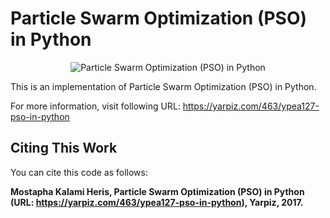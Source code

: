 # Particle Swarm Optimization (PSO) in Python

<p align="center">
    <img src="image" alt="Particle Swarm Optimization (PSO) in Python">
</p>

This is an implementation of Particle Swarm Optimization (PSO) in Python.

For more information, visit following URL:
https://yarpiz.com/463/ypea127-pso-in-python

## Citing This Work
You can cite this code as follows:

**Mostapha Kalami Heris, Particle Swarm Optimization (PSO) in Python (URL: https://yarpiz.com/463/ypea127-pso-in-python), Yarpiz, 2017.**
